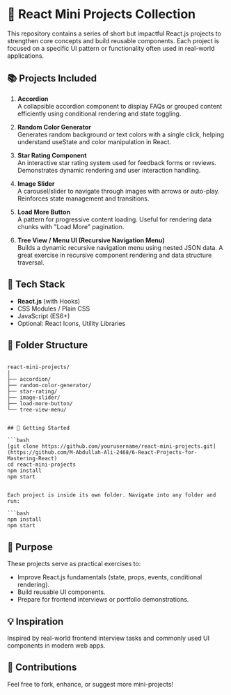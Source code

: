 # 🚀 React Mini Projects Collection

This repository contains a series of short but impactful React.js projects to strengthen core concepts and build reusable components. Each project is focused on a specific UI pattern or functionality often used in real-world applications.

## 📚 Projects Included

1. **Accordion**  
   A collapsible accordion component to display FAQs or grouped content efficiently using conditional rendering and state toggling.

2. **Random Color Generator**  
   Generates random background or text colors with a single click, helping understand useState and color manipulation in React.

3. **Star Rating Component**  
   An interactive star rating system used for feedback forms or reviews. Demonstrates dynamic rendering and user interaction handling.

4. **Image Slider**  
   A carousel/slider to navigate through images with arrows or auto-play. Reinforces state management and transitions.

5. **Load More Button**  
   A pattern for progressive content loading. Useful for rendering data chunks with "Load More" pagination.

6. **Tree View / Menu UI (Recursive Navigation Menu)**  
   Builds a dynamic recursive navigation menu using nested JSON data. A great exercise in recursive component rendering and data structure traversal.

## 🔧 Tech Stack

- **React.js** (with Hooks)
- CSS Modules / Plain CSS
- JavaScript (ES6+)
- Optional: React Icons, Utility Libraries

## 📁 Folder Structure

```

react-mini-projects/
│
├── accordion/
├── random-color-generator/
├── star-rating/
├── image-slider/
├── load-more-button/
└── tree-view-menu/


## 🚀 Getting Started

```bash
[git clone https://github.com/yourusername/react-mini-projects.git](https://github.com/M-Abdullah-Ali-2468/6-React-Projects-for-Mastering-React)
cd react-mini-projects
npm install
npm start


Each project is inside its own folder. Navigate into any folder and run:

```bash
npm install
npm start
```

## 📌 Purpose

These projects serve as practical exercises to:

* Improve React.js fundamentals (state, props, events, conditional rendering).
* Build reusable UI components.
* Prepare for frontend interviews or portfolio demonstrations.

## 💡 Inspiration

Inspired by real-world frontend interview tasks and commonly used UI components in modern web apps.

## 🙌 Contributions

Feel free to fork, enhance, or suggest more mini-projects!

